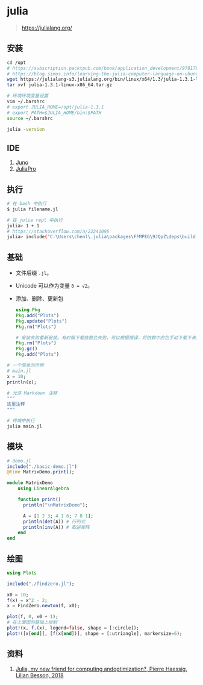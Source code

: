 # julia

> <https://julialang.org/>

## 安装

```bash
cd /opt
# https://subscription.packtpub.com/book/application_development/9781788998369/1/ch01lvl1sec12/installing-julia-from-binaries
# https://blog.simos.info/learning-the-julia-computer-language-on-ubuntu/
wget https://julialang-s3.julialang.org/bin/linux/x64/1.3/julia-1.3.1-linux-x86_64.tar.gz
tar xvf julia-1.3.1-linux-x86_64.tar.gz

# 环境环境变量设置
vim ~/.barshrc
# export JULIA_HOME=/opt/julia-1.3.1
# export PATH=$JULIA_HOME/bin:$PATH
source ~/.barshrc

julia -version
```

## IDE

1. [Juno](https://junolab.org)
2. [JuliaPro](https://juliacomputing.com/products/juliapro.html)

## 执行

```bash
# 在 bash 中执行
$ julia filename.jl

# 在 julia repl 中执行
julia> 1 + 1
# https://stackoverflow.com/a/22241095
julia> include("C:\Users\chenl\.julia\packages\FFMPEG\9JQpZ\deps\build.jl")
```

## 基础

* 文件后缀 `.jl`。
* Unicode 可以作为变量 `δ = √2`。
* 添加、删除、更新包

    ```julia
    using Pkg
    Pkg.add("Plots")
    Pkg.update("Plots")
    Pkg.rm("Plots")

    # 安装失败重新安装。有时候下载依赖会失败，可以根据错误，将依赖中的包手动下载下来放入对应的文件夹（build 文件也可能需要手动下载）
    Pkg.rm("Plots")
    Pkg.gc()
    Pkg.add("Plots")
    ```

```julia
# 一个简单的示例
# main.jl
x = 10;
println(x);
```

```julia
# 允许 Markdown 注释
"""
这里注释
"""
```

```bash
# 终端中执行
julia main.jl
```

## 模块

```julia
# demo.jl
include("./basic-demo.jl")
@time MatrixDemo.print();
```

```julia
module MatrixDemo
    using LinearAlgebra

    function print()
      println("\nMatrixDemo");

      A = [1 2 3; 4 1 6; 7 8 1];
      println(det(A)) # 行列式
      println(inv(A)) # 取逆矩阵
    end
end
```

## 绘图

```julia
using Plots

include("./findzero.jl");

x0 = 10;
f(x) = x^2 - 2;
x = FindZero.newton(f, x0);

plot(f, 0, x0 + 1);
# 在上面图的基础上绘制
plot!(x, f.(x), legend=false, shape = [:circle]);
plot!([x[end]], [f(x[end])], shape = [:utriangle], markersize=6);
```

## 资料

1. [Julia, my new friend for computing andoptimization?, Pierre Haessig, Lilian Besson, 2018](https://hal.archives-ouvertes.fr/cel-01830248/document)
